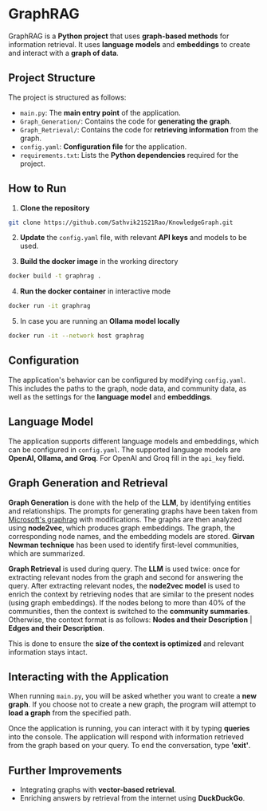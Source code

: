 # GraphRAG

GraphRAG is a **Python project** that uses **graph-based methods** for information retrieval. It uses **language models** and **embeddings** to create and interact with a **graph of data**.

## Project Structure

The project is structured as follows:

- `main.py`: The **main entry point** of the application.
- `Graph_Generation/`: Contains the code for **generating the graph**.
- `Graph_Retrieval/`: Contains the code for **retrieving information** from the graph.
- `config.yaml`: **Configuration file** for the application.
- `requirements.txt`: Lists the **Python dependencies** required for the project.

## How to Run

1. **Clone the repository**
```bash
git clone https://github.com/Sathvik21S21Rao/KnowledgeGraph.git
```

2. **Update** the `config.yaml` file, with relevant **API keys** and models to be used.

3. **Build the docker image** in the working directory
```bash
docker build -t graphrag .
```

4. **Run the docker container** in interactive mode
```bash
docker run -it graphrag
```

5. In case you are running an **Ollama model locally**
```bash
docker run -it --network host graphrag
```

## Configuration

The application's behavior can be configured by modifying `config.yaml`. This includes the paths to the graph, node data, and community data, as well as the settings for the **language model** and **embeddings**.

## Language Model

The application supports different language models and embeddings, which can be configured in `config.yaml`. The supported language models are **OpenAI, Ollama, and Groq**. For OpenAI and Groq fill in the `api_key` field.

## Graph Generation and Retrieval

**Graph Generation** is done with the help of the **LLM**, by identifying entities and relationships. The prompts for generating graphs have been taken from [Microsoft's graphrag](https://github.com/microsoft/graphrag) with modifications. The graphs are then analyzed using **node2vec**, which produces graph embeddings. The graph, the corresponding node names, and the embedding models are stored. **Girvan Newman technique** has been used to identify first-level communities, which are summarized.

**Graph Retrieval** is used during query. The **LLM** is used twice: once for extracting relevant nodes from the graph and second for answering the query. After extracting relevant nodes, the **node2vec model** is used to enrich the context by retrieving nodes that are similar to the present nodes (using graph embeddings). If the nodes belong to more than 40% of the communities, then the context is switched to the **community summaries**. Otherwise, the context format is as follows: **Nodes and their Description** | **Edges and their Description**.

This is done to ensure the **size of the context is optimized** and relevant information stays intact.

## Interacting with the Application

When running `main.py`, you will be asked whether you want to create a **new graph**. If you choose not to create a new graph, the program will attempt to **load a graph** from the specified path.

Once the application is running, you can interact with it by typing **queries** into the console. The application will respond with information retrieved from the graph based on your query. To end the conversation, type **'exit'**.

## Further Improvements

- Integrating graphs with **vector-based retrieval**.
- Enriching answers by retrieval from the internet using **DuckDuckGo**.